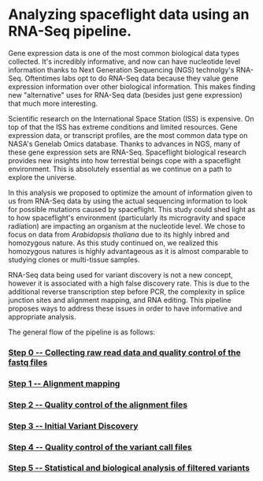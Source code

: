 # Analyzing spaceflight data using an RNA-Seq pipeline.


Gene expression data is one of the most common biological data types collected. It's incredibly informative, and now can have nucleotide level information thanks to Next Generation Sequencing (NGS) technolgy's RNA-Seq. Oftentimes labs opt to do RNA-Seq data because they value gene expression information over other biological information. This makes finding new "alternative" uses for RNA-Seq data (besides just gene expression) that much more interesting.

Scientific research on the International Space Station (ISS) is expensive. On top of that the ISS has extreme conditions and limited resources. Gene expression data, or transcript profiles, are the most common data type on NASA's Genelab Omics database. Thanks to advances in NGS, many of these gene expression sets are RNA-Seq. Spaceflight biological research provides new insights into how terrestial beings cope with a spaceflight environment. This is absolutely essential as we continue on a path to explore the universe.

In this analysis we proposed to optimize the amount of information given to us from RNA-Seq data by using the actual sequencing information to look for possible mutations caused by spaceflight. This study could shed light as to how spaceflight's environment (particularly its microgravity and space radiation) are impacting an organism at the nucleotide level. We chose to focus on data from *Arabidopsis thaliana* due to its highly inbred and homozygous nature. As this study continued on, we realized this homozygous natures is highly advantageous as it is almost comparable to studying clones or multi-tissue samples.

RNA-Seq data being used for variant discovery is not a new concept, however it is associated with a high false discovery rate. This is due to the additional reverse transcription step before PCR, the complexity in splice junction sites and alignment mapping, and RNA editing. This pipeline proposes ways to address these issues in order to have informative and appropriate analysis.

The general flow of the pipeline is as follows:

### [Step 0 -- Collecting raw read data and quality control of the fastq files](https://github.com/montana-knight/spaceflight-RNAseq/tree/master/step0)

### [Step 1 -- Alignment mapping](https://github.com/montana-knight/spaceflight-RNAseq/tree/master/step1)

### [Step 2 -- Quality control of the alignment files](https://github.com/montana-knight/spaceflight-RNAseq/tree/master/step2)

### [Step 3 -- Initial Variant Discovery](https://github.com/montana-knight/spaceflight-RNAseq/tree/master/step3)

### [Step 4 -- Quality control of the variant call files](https://github.com/montana-knight/spaceflight-RNAseq/tree/master/step4)

### [Step 5 -- Statistical and biological analysis of filtered variants](https://github.com/montana-knight/spaceflight-RNAseq/tree/master/step5)
